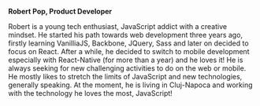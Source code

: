 **Robert Pop, Product Developer**

Robert is a young tech enthusiast, JavaScript addict with a creative mindset. He started his path towards web development three years ago, firstly learning VanilliaJS, Backbone, JQuery, Sass and later on decided to focus on React. After a while, he decided to switch to mobile development especially with React-Native (for more than a year) and he loves it! He is always seeking for new challenging activities to do on the web or mobile. He mostly likes to stretch the limits of JavaScript and new technologies, generally speaking. At the moment, he is living in Cluj-Napoca and working with the technology he loves the most, JavaScript!
